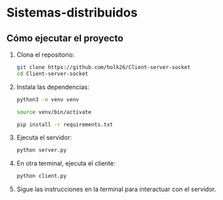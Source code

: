 # Sistemas-distribuidos

## Cómo ejecutar el proyecto

1. Clona el repositorio:

   ```bash
   git clone https://github.com/holk26/Client-server-socket
   cd Client-server-socket
   ```

2. Instala las dependencias:

   ```bash
   python3 -m venv venv

   source venv/bin/activate
   ```

   ```bash
   pip install -r requirements.txt
   ```

3. Ejecuta el servidor:

   ```bash
   python server.py
   ```

4. En otra terminal, ejecuta el cliente:

   ```bash
   python client.py
   ```

5. Sigue las instrucciones en la terminal para interactuar con el servidor.
